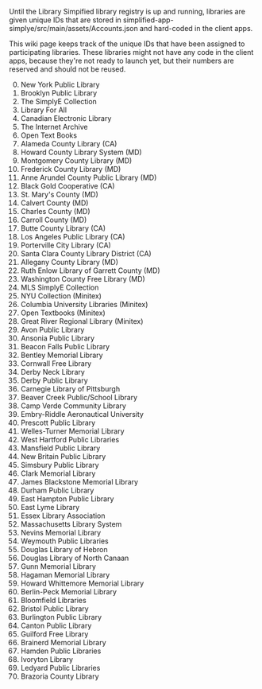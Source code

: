 Until the Library Simpified library registry is up and running, libraries are given unique IDs that are stored in simplified-app-simplye/src/main/assets/Accounts.json and hard-coded in the client apps.

This wiki page keeps track of the unique IDs that have been assigned to participating libraries. These libraries might not have any code in the client apps, because they're not ready to launch yet, but their numbers are reserved and should not be reused.

0. New York Public Library
1. Brooklyn Public Library
2. The SimplyE Collection
3. Library For All
4. Canadian Electronic Library
5. The Internet Archive
6. Open Text Books
7. Alameda County Library (CA)
8. Howard County Library System (MD)
9. Montgomery County Library (MD)
10. Frederick County Library (MD)
11. Anne Arundel County Public Library (MD)
12. Black Gold Cooperative (CA)
13. St. Mary's County (MD)
14. Calvert County (MD)
15. Charles County (MD)
16. Carroll County (MD)
17. Butte County Library (CA)
18. Los Angeles Public Library (CA)
19. Porterville City Library (CA)
20. Santa Clara County Library District (CA)
21. Allegany County Library (MD)
22. Ruth Enlow Library of Garrett County (MD)
23. Washington County Free Library (MD)
24. MLS SimplyE Collection
25. NYU Collection (Minitex)
26. Columbia University Libraries (Minitex)
27. Open Textbooks (Minitex)
28. Great River Regional Library (Minitex)
29. Avon Public Library
30. Ansonia Public Library
31. Beacon Falls Public Library
32. Bentley Memorial Library
33. Cornwall Free Library
34. Derby Neck Library
35. Derby Public Library
36. Carnegie Library of Pittsburgh
37. Beaver Creek Public/School Library
38. Camp Verde Community Library
39. Embry-Riddle Aeronautical University
40. Prescott Public Library
41. Welles-Turner Memorial Library
42. West Hartford Public Libraries
43. Mansfield Public Library
44. New Britain Public Library
45. Simsbury Public Library
46. Clark Memorial Library
47. James Blackstone Memorial Library
48. Durham Public Library
49. East Hampton Public Library
50. East Lyme Library
51. Essex Library Association
52. Massachusetts Library System
53. Nevins Memorial Library
54. Weymouth Public Libraries
55. Douglas Library of Hebron
56. Douglas Library of North Canaan
57. Gunn Memorial Library
58. Hagaman Memorial Library
59. Howard Whittemore Memorial Library
60. Berlin-Peck Memorial Library
61. Bloomfield Libraries
62. Bristol Public Library
63. Burlington Public Library
64. Canton Public Library
65. Guilford Free Library
66. Brainerd Memorial Library
67. Hamden Public Libraries
68. Ivoryton Library
69. Ledyard Public Libraries
70. Brazoria County Library